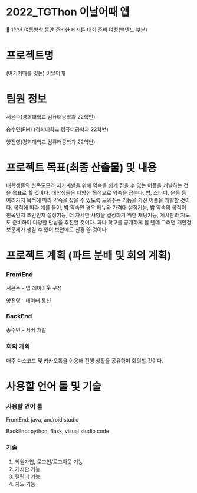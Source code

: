 # 2022_TGThon 이날어때 앱

<aside>
📌 1학년 여름방학 동안 준비한 티지톤 대회 준비 여정(백엔드 부분)

</aside>


# 프로젝트명


(여기어때를 잇는) 이날어때

# 팀원 정보


서윤주(경희대학교 컴퓨터공학과 22학번)

송수민(PM) (경희대학교 컴퓨터공학과 22학번)

양진영(경희대학교 컴퓨터공학과 22학번)

# **프로젝트 목표(최종 산출물) 및 내용**


 대학생들의 친목도모와 자기계발을 위해 약속을 쉽게 잡을 수 있는 어플을 개발하는 것을 목표로 할 것이다.
 대학생들은 다양한 목적으로 약속을 잡는다. 밥, 스터디, 운동 등 여러가지 목적에 따라 약속을 잡을 수 있도록 도와주는 기능을 가진 어플을 개발할 것이다.
 목적에 따라 예를 들어, 밥 약속인 경우 메뉴와 가격대 설정기능, 밥 약속의 목적이 친목인지 조언인지 설정기능, 더 자세한 사항을 결정하기 위한 채팅기능, 게시판과 지도도 준비하여 다양한 만남을 추진할 것이다. 과나 학교를 공개하게 될 텐데 그러면 개인정보문제가 생길 수 있어 보안에도 신경 쓸 것이다.

# **프로젝트 계획 (파트 분배 및 회의 계획)**


### FrontEnd

서윤주 - 앱 레이아웃 구성

양진영 - 데이터 통신

### BackEnd

송수민 - 서버 개발

### 회의 계획

매주 디스코드 및 카카오톡을 이용해 진행 상황을 공유하며 회의할 것이다.

# 사용할 언어 툴 및 기술


### 사용할 언어 툴

FrontEnd: java, android studio

BackEnd: python, flask, visual studio code

### 기술

1. 회원가입, 로그인/로그아웃 기능
2. 게시판 기능
3. 캘린더 기능
4. 지도 기능